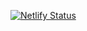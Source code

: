 [![Netlify Status](https://api.netlify.com/api/v1/badges/b3409536-de75-4dd9-a372-d434ae069080/deploy-status)](https://app.netlify.com/sites/xenodochial-minsky-4dc9e7/deploys)

